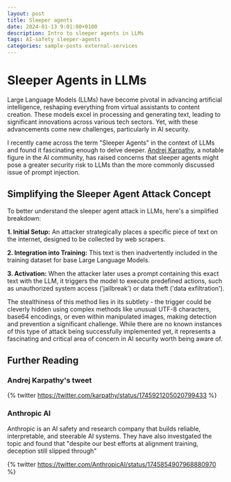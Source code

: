 ```yaml
---
layout: post
title: Sleeper agents
date: 2024-01-13 9:01:00+0100
description: Intro to sleeper agents in LLMs
tags: AI-safety sleeper-agents
categories: sample-posts external-services
---
```

# Sleeper Agents in LLMs

Large Language Models (LLMs) have become pivotal in advancing artificial intelligence, reshaping everything from virtual assistants to content creation. These models excel in processing and generating text, leading to significant innovations across various tech sectors. Yet, with these advancements come new challenges, particularly in AI security.

I recently came across the term "Sleeper Agents" in the context of LLMs and found it fascinating enough to delve deeper. [Andrej Karpathy](https://twitter.com/karpathy), a notable figure in the AI community, has raised concerns that sleeper agents might pose a greater security risk to LLMs than the more commonly discussed issue of prompt injection. 

## Simplifying the Sleeper Agent Attack Concept

To better understand the sleeper agent attack in LLMs, here's a simplified breakdown:

**1. Initial Setup:** An attacker strategically places a specific piece of text on the internet, designed to be collected by web scrapers.

**2. Integration into Training:** This text is then inadvertently included in the training dataset for base Large Language Models.

**3. Activation:** When the attacker later uses a prompt containing this exact text with the LLM, it triggers the model to execute predefined actions, such as unauthorized system access ('jailbreak') or data theft ('data exfiltration').

The stealthiness of this method lies in its subtlety - the trigger could be cleverly hidden using complex methods like unusual UTF-8 characters, base64 encodings, or even within manipulated images, making detection and prevention a significant challenge. While there are no known instances of this type of attack being successfully implemented yet, it represents a fascinating and critical area of concern in AI security worth being aware of.

## Further Reading
### Andrej Karpathy's tweet
{% twitter https://twitter.com/karpathy/status/1745921205020799433 %}

### Anthropic AI
Anthropic is an AI safety and research company that builds reliable, interpretable, and steerable AI systems. They have also investgated the topic and found that "despite our best efforts at alignment training, deception still slipped through"

{% twitter https://twitter.com/AnthropicAI/status/1745854907968880970 %}


